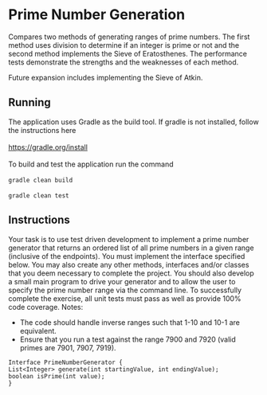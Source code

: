 # Prime Number Generation

Compares two methods of generating ranges of prime numbers. The first method uses division to determine if an integer
is prime or not and the second method implements the Sieve of Eratosthenes. The performance tests demonstrate the
strengths and the weaknesses of each method.

Future expansion includes implementing the Sieve of Atkin.

## Running

The application uses Gradle as the build tool. If gradle is not installed, follow the instructions here
<br><br><a href="https://gradle.org/install">https://gradle.org/install</a><br><br>
To build and test the application run the command <br><br>`gradle clean build`<br><br>`gradle clean test`

## Instructions

Your task is to use test driven development to implement a prime number generator that
returns an ordered list of all prime numbers in a given range (inclusive of the endpoints).
You must implement the interface specified below. You may also create any other
methods, interfaces and/or classes that you deem necessary to complete the project.
You should also develop a small main program to drive your generator and to allow the
user to specify the prime number range via the command line. To successfully
complete the exercise, all unit tests must pass as well as provide 100% code coverage.
Notes:
<ul>
<li>The code should handle inverse ranges such that 1-10 and 10-1 are equivalent.</li>
<li>Ensure that you run a test against the range 7900 and 7920 (valid primes are 7901,
7907, 7919).</li>
</ul>

```
Interface PrimeNumberGenerator {
List<Integer> generate(int startingValue, int endingValue);
boolean isPrime(int value);
}
